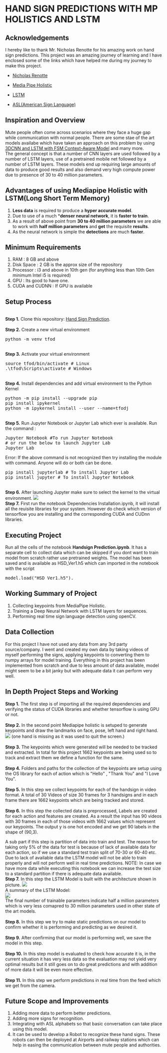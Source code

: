 
# HAND SIGN PREDICTIONS WITH MP HOLISTICS AND LSTM

## Acknowledgements

I hereby like to thank Mr. Nicholas Renotte for his amazing work on hand sign predictions. This project was an amazing journey of learning and I have enclosed some of the links which have helped me during my journey to make this project.
- [Nicholas Renotte](https://github.com/nicknochnack)

- [Media Pipe Holistic](https://ai.googleblog.com/2020/12/mediapipe-holistic-simultaneous-face.html)

- [LSTM](https://machinelearningmastery.com/gentle-introduction-long-short-term-memory-networks-experts/)
- [ASL(American Sign Language)](https://www.nidcd.nih.gov/health/american-sign-language#:~:text=American%20Sign%20Language%20(ASL)%20is,grammar%20that%20differs%20from%20English.&text=It%20is%20the%20primary%20language,many%20hearing%20people%20as%20well.)


## Inspiration and Overview

Mute people often come across scenarios where they face a huge gap while communication with normal people. There are some stae of the art models availabe which have taken an
approach on this problem by using <a href="https://www.mdpi.com/1424-8220/19/24/5429/htm">3DCNN and LSTM with FSM Context-Aware Model</a> and many more.<br>
The general concept is that a number of CNN layers are used followed by a number of LSTM layers, use of a pretrained mobile net followed by a number of LSTM layers. These models end up requiring large amounts of data to produce good results and also demand very high compute power due to presence of 30 to 40 million parameters.

## Advantages of using Mediapipe Holistic with LSTM(Long Short Term Memory)
1) **Less data** is required to produce a **hyper accurate model**.
2) Due to use of a much ***denser neural network**, it is **faster to train**.
3) As a result of above point from **30 to 40 million parameters** we are able to work with **half million parameters** and **get** the requisite **results**. 
4) As the neural network is simple the **detections** are much **faster**.

## Minimum Requirements
1) RAM : 8 GB and above
2) Disk Space : 2 GB is the approx size of the repository
3) Processor : i3  and above in 10th gen (for anything less than 10th Gen minimum Intel i5 is required)
4) GPU : Its good to have one.
5) CUDA and CUDNN : If GPU is available

## Setup Process
<br />
<b>Step 1.</b> Clone this repository: <a href = "https://github.com/VaibhavSaran/Hand-Sign-Prediction-with-MP-Holistics">Hand Sign Prediction</a>.
<br/><br/>
<b>Step 2.</b> Create a new virtual environment 
<pre>
python -m venv tfod
</pre> 
<br/>
<b>Step 3.</b> Activate your virtual environment
<pre>
source tfod/bin/activate # Linux
.\tfod\Scripts\activate # Windows 
</pre>
<br/>
<b>Step 4.</b> Install dependencies and add virtual environment to the Python Kernel
<pre>
python -m pip install --upgrade pip
pip install ipykernel
python -m ipykernel install --user --name=tfodj
</pre>
<br/>
<b>Step 5.</b> Run Jupyter Notebook or Jupyter Lab which ever is available. Run the command : 
<pre>
Jupyter Notebook #To run Jupyter Notebook 
# or run the below to launch Jupyter Lab
Jupyter Lab
</pre>
Error: If the above command is not recognized then try installing the module with command. Anyone will do or both can be done.
<pre>
pip install jupyterlab # To install Jupyter Lab
pip install jupyter # To install Jupyter Notebook
</pre>
<br/>
<b>Step 6.</b> After launching Jupyter make sure to select the kernel to the virtual environment.
<img src="https://i.imgur.com/8yac6Xl.png">
<br/>
<b>Step 7.</b> First run the notebook Dependencies Installation.ipynb, it will install all the reuisite libraries for your system. However do check which version of tensorflow you are installing and the corresponding CUDA and CUDnn libraries.

## Executing Project
Run all the cells of the notebook **Handsign Prediction.ipynb**. It has a separate cell to collect data which can be skipped if you dont want to train model from scratch rather use pretrained weights. The model has been saved and is available as HSD_Ver1.h5 which can imported in the notebook with the script <pre> model.load("HSD_Ver1.h5").</pre>  

## Working Summary of Project
1) Collecting keypoints from MediaPipe Holistic.
2) Training a Deep Neural Network with LSTM layers for sequences.
3) Performing real time sign language detection using openCV.

## Data Collection
For this project I have not used any data from any 3rd party source/company. I went and created my own data by taking videos of myself performing the signs, applying keypoints to converting them to numpy arrays for model training. Everything in this project has been implemented from scratch and due to less amount of data available, model might seem to be a bit janky but with adequate data it can perform very well.

## In Depth Project Steps and Working
<b>Step 1.</b> The first step is of importing all the required dependencies and verifying the status of CUDA libraries and whether tensorflow is using GPU or not.
<br/>
<br/>
<b>Step 2.</b> In the second point Mediapipe holistic is setuped to generate keypoints and draw the landmarks on face, pose, left hand and right hand.
<br/>
<img src="https://i.imgur.com/kyOf4XV.png">
(one hand is missing as it was used to quit the screen.)
<br/>
<br/>
<b>Step 3.</b> The keypoints which were generated will be needed to be tracked  and extracted. In total for this project 1662 keypoints are being used so to track and extract them we define a function for the same.
<br/>
<br/>
<b>Step 4.</b> Folders and paths for the collection of the keypoints are setup using the OS library for each of action which is "Hello" , "Thank You" and "I Love You".
<br/>
<br/>
<b>Step 5.</b> In this step we collect keypoints for each of the handsign in video format. A total of 30 Videos of size 30 frames for 3 handsigns and in each frame there are 1662 keypoints which are being tracked and stored.
<br/>
<br/>
<b>Step 6.</b> In this step the collected data is preprocessed, Labels are created for each action and features are created. As a result the input has 90 videos with 30 frames in each of those videos with 1662 values which represent our keypoints. The output y is one hot encoded and we get 90 labels in the shape of (90,3).


A sub part if this step is partition of data into train and test. The reason for taking only 5% of the data for test is because of lack of available data for each action, so if we use a standard test train split of 70-30 or 60-40 etc. Due to lack of available data the LSTM model will not be able to train properly and will not perform well in real time predictions. NOTE: In case we have more data while executing this notebook we can increase the test size to a standard partition if there is adequate data available.
<br/>
<b>Step 7.</b> In this step the LSTM Model is built with the architecture shown in picture.
<img src = "https://i.imgur.com/OSQF0Mn.png">
<br/>
A summary of the LSTM Model:<br/>
<img src ="https://i.imgur.com/Sy3cAok.png">
<br/>
The final number of trainable parameters indicate half a million parameters which is very less comapred to 30 million parameters used in other state of the art models.
<br/>
<br/>
<b>Step 8.</b> In this step we try to make static predictions on our model to confirm whether it is performing and predicting as we desired it.
<br/>
<br/>
<b>Step 9.</b> After confirming that our model is performing well, we save the model in this step.
<br/>
<br/>
<b>Step 10.</b> In this step model is evaluated to check how accurate it is, in the current situation it has very less data so the evaluation may not yield very optimal results but it still goes on to do great predictions and with addition of more data it will be even more effective.
<br/>
<br/>
<b>Step 11.</b> In this step we perform predictions in real time from the feed which we get from the camera.

## Future Scope and Improvements
1) Adding more data to perform better predictions.
2) Adding more signs for recognition.
3) Integrating with ASL alphabets so that basic conversation can take place using this model.
4) It can be used to develop a Robot to recognize these hand signs. These robots can then be deployed at Airports and railway stations which can help in easing the communication between mute people and authorities.
